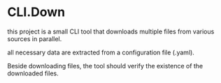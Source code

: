# CLI.Down

this project is a small CLI tool that downloads multiple files from various sources in parallel. 

all necessary data are extracted from a configuration file (.yaml).

Beside downloading files, the tool should verify the existence of the downloaded files.